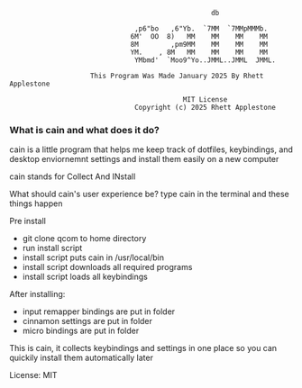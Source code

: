                    
                                                      db                               
                                                                                       
                                   ,p6"bo   ,6"Yb.  `7MM  `7MMpMMMb.                   
                                  6M'  OO  8)   MM    MM    MM    MM                   
                                  8M        ,pm9MM    MM    MM    MM                   
                                  YM.    , 8M   MM    MM    MM    MM                   
                                   YMbmd'  `Moo9^Yo..JMML..JMML  JMML.                 
                                                                                       
                        This Program Was Made January 2025 By Rhett Applestone         
                                                                                       
                                               MIT License                             
                                   Copyright (c) 2025 Rhett Applestone                 



### What is cain and what does it do?

cain is a little program that helps me keep track of dotfiles, keybindings, and desktop enviornemnt settings and install them easily on a new computer

cain stands for Collect And INstall







What should cain's user experience be?
type cain in the terminal and these things happen



Pre install
- git clone qcom to home directory
- run install script
- install script puts cain in /usr/local/bin
- install script downloads all required programs
- install script loads all keybindings


After installing:
- input remapper bindings are put in folder
- cinnamon settings are put in folder
- micro bindings are put in folder








This is cain, it collects keybindings and settings in one place so you can quickily install them automatically later



License: MIT
